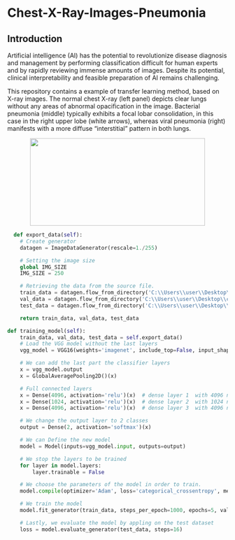 # Chest-X-Ray-Images-Pneumonia

## Introduction

Artificial intelligence (AI) has the potential to revolutionize disease diagnosis and management by performing classification difficult for human experts and by rapidly reviewing immense amounts of images. Despite its potential, clinical interpretability and feasible preparation of AI remains challenging.

This repository contains a example of transfer learning method, based on X-ray images. The normal chest X-ray (left panel) depicts clear lungs without any areas of abnormal opacification in the image. Bacterial pneumonia (middle) typically exhibits a focal lobar consolidation, in this case in the right upper lobe (white arrows), whereas viral pneumonia (right) manifests with a more diffuse “interstitial” pattern in both lungs.

<p align="center"> 
<img src="https://github.com/BardisRenos/Chest-X-Ray-Images-Pneumonia-/blob/master/figs6.jpg" width="400" height="200" style=centerme>
</p>


```python
  def export_data(self):
    # Create generator
    datagen = ImageDataGenerator(rescale=1./255)

    # Setting the image size 
    global IMG_SIZE
    IMG_SIZE = 250

    # Retrieving the data from the source file.
    train_data = datagen.flow_from_directory('C:\\Users\\user\\Desktop\\chest_xray\\train\\', target_size=(IMG_SIZE, IMG_SIZE), color_mode="rgb", batch_size=128, shuffle=True, seed=42)
    val_data = datagen.flow_from_directory('C:\\Users\\user\\Desktop\\chest_xray\\val\\', target_size=(IMG_SIZE, IMG_SIZE), color_mode="rgb", batch_size=16, shuffle=True, seed=42)
    test_data = datagen.flow_from_directory('C:\\Users\\user\\Desktop\\chest_xray\\test\\', target_size=(IMG_SIZE, IMG_SIZE), color_mode="rgb", batch_size=128, shuffle=True, seed=42)

    return train_data, val_data, test_data 
```


```python
def training_model(self):
    train_data, val_data, test_data = self.export_data()
    # Load the VGG model without the last layers
    vgg_model = VGG16(weights='imagenet', include_top=False, input_shape=(IMG_SIZE, IMG_SIZE, 3))

    # We can add the last part the classifier layers
    x = vgg_model.output
    x = GlobalAveragePooling2D()(x)

    # Full connected layers
    x = Dense(4096, activation='relu')(x)  # dense layer 1  with 4096 neurons
    x = Dense(1024, activation='relu')(x)  # dense layer 2  with 1024 neurons
    x = Dense(4096, activation='relu')(x)  # dense layer 3  with 4096 neurons

    # We change the output layer to 2 classes 
    output = Dense(2, activation='softmax')(x)

    # We can Define the new model
    model = Model(inputs=vgg_model.input, outputs=output)

    # We stop the layers to be trained
    for layer in model.layers:
        layer.trainable = False

    # We choose the parameters of the model in order to train.
    model.compile(optimizer='Adam', loss='categorical_crossentropy', metrics=['accuracy'])

    # We train the model 
    model.fit_generator(train_data, steps_per_epoch=1000, epochs=5, validation_data=val_data, validation_steps=800)

    # Lastly, we evaluate the model by appling on the test dataset
    loss = model.evaluate_generator(test_data, steps=16)


```

